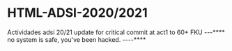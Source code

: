 # HTML-ADSI-2020/2021
Actividades adsi 20/21
update for critical commit at act1 to 60+
FKU ---**** no system is safe, you've been hacked. ----****
